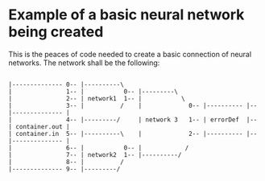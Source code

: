 # Example of a basic neural network being created
This is the peaces of code needed to create a basic connection of neural networks. The network shall be the following:
```

|-------------- 0-- |----------\ 
|               1-- |           0-- |---------\
|               2-- | network1  1-- |           \
|               3-- |          /    |             0-- |---------- |-- |-------------- |
|               4-- |---------/     | network 3   1-- | errorDef  |-- | container.out |
| container.in  5-- |----------\    |             2-- |---------- |-- |-------------- |
|               6-- |           0-- |            /
|               7-- | network2  1-- |----------/
|               8-- |          /
|-------------- 9-- |---------/
```
